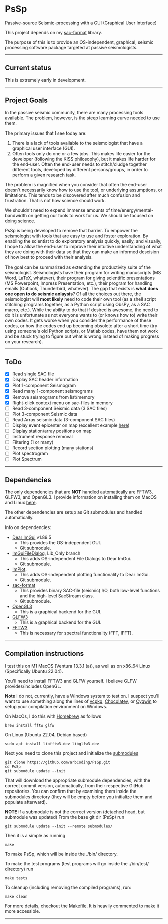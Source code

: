 # PsSp

Passive-source Seismic-processing with a GUI (Graphical User Interface)

This project depends on my [sac-format](https://github.com/arbCoding/seismic) library.

The purpose of this is to provide an OS-independent, graphical, seismic processing software package targeted at passive seismologists.

---

## Current status

This is extremely early in development.

---

## Project Goals

In the passive seismic community, there are many processing tools available. The problem, however, is the steep learning curve needed to use them.

The primary issues that I see today are:
1) There is a lack of tools available to the seismologist that have a graphical user interface (GUI).
2) Often tools only do one or a few jobs. This makes life easier for the developer (following the KISS philosophy),
but it makes life harder for the end-user. Often the end-user needs to stitch/cludge together different tools, developed
by different persons/groups, in order to perform a given research task.

The problem is magnified when you consider that often the end-user doesn't necessarily know how to use the tool, or underlying
assumptions, or limitations. This tends to be discovered after much confusion and frustration. That is not how science should work.

We shouldn't need to expend immense amounts of time/energy/mental-bandwidth on getting our tools to work for us. We should be focused
on doing science.

PsSp is being developed to remove that barrier. To empower the seismologist with tools that are easy to use and foster exploration.
By enabling the scientist to do exploratory analysis quickly, easily, and visually, I hope to allow the end-user to improve their
intuitive understanding of what they are doing with their data so that they can make an informed descision of how best to proceed
with their analysis.

The goal can be summarized as extending the productivity suite of the seismologist. Seismologists have their program for writing manuscripts
(MS Word, LaTeX, whatever), their program for giving scientific presentations (MS Powerpoint, Impress Presentation, etc.), their
program for handling emails (Outlook, Thunderbird, whatever). The gap that exists is **what does one open to do seismic anlaysis**?
Of all the choices out there, the seismologist will **most likely** need to code their own tool (as a shell script stitching programs
together, as a Python script using ObsPy, as a SAC macro, etc.). While the ability to do that if desired is awesome, the need to do it
is unfortunate as not everyone wants to (or knows how to) write their own codes. It gets worse when you consider the performance of these
codes, or how the codes end up becoming obsolete after a short time (try using someone's old Python scripts, or Matlab codes, have them not
work and be stuck trying to figure out what is wrong instead of making progress on your research).

---

## ToDo

- [X] Read single SAC file
- [X] Display SAC header information
- [X] Plot 1-component Seismogram
- [X] Read many 1-component seismograms
- [X] Remove seismograms from list/memory
- [X] Right-click context menu on sac-files in memory
- [ ] Read 3-component Seismic data (3 SAC files)
- [ ] Plot 3-component Seismic data
- [ ] Read Array seismic data (3-component SAC files)
- [ ] Display event epicenter on map (excellent example [here](https://github.com/epezent/implot_demos/blob/master/demos/maps.cpp))
- [ ] Display station/array positions on map
- [ ] Instrument response removal
- [ ] Filtering (1 or many)
- [ ] Record section plotting (many stations)
- [ ] Plot spectrogram
- [ ] Plot Spectrum

---

## Dependencies

The only dependencies that are **NOT** handled automatically are FFTW3, GLFW3, and OpenGL3.
I provide information on installing them on MacOS and Linux [here](#compilation-instructions).

The other dependencies are setup as Git submodules and handled automatically.

Info on dependencies:
 * [Dear ImGui](https://github.com/ocornut/imgui/tree/v1.89.5) v1.89.5
    * This provides the OS-independent GUI.
    * Git submodule.
 * [ImGuiFileDialog](https://github.com/aiekick/ImGuiFileDialog), Lib_Only branch
    * This adds OS-independent File Dialogs to Dear ImGui.
    * Git submodule.
 * [ImPlot](https://github.com/epezent/implot).
    * This adds OS-independent plotting functionality to Dear ImGui.
    * Git submodule.
 * [sac-format](https://github.com/arbCoding/sac-format)
    * This provides binary SAC-file (seismic) I/O, both low-level functions and the high-level SacStream class.
    * Git submodule.
 * [OpenGL3](https://www.opengl.org/)
    * This is a graphical backend for the GUI.
 * [GLFW3](https://www.glfw.org/)
    * This is a graphical backend for the GUI.
 * [FFTW3](https://www.fftw.org/)
    * This is necessary for spectral functionality (FFT, IFFT).

---

## Compilation instructions

I test this on M1 MacOS (Ventura 13.3.1 (a)), as well as on x86_64 Linux (Specifically Ubuntu 22.04).

You'll need to install FFTW3 and GLFW yourself. I believe GLFW provides/includes OpenGL.

**Note** I do not, currently, have a Windows system to test on. I suspect you'll want to use something along the lines of [vcpkg](https://vcpkg.io/), [Chocolatey](https://chocolatey.org/), or [Cygwin](https://www.cygwin.com/)
to setup your compilation environment on Windows.

On MacOs, I do this with [Homebrew](https://brew.sh/) as follows
```shell
brew install fftw glfw
```

On Linux (Ubuntu 22.04, Debian based)
```shell
sudo apt install libfftw3-dev libglfw3-dev
```

Next you need to clone this project and initialize the [submodules](submodules)
```shell
git clone https://github.com/arbCoding/PsSp.git
cd PsSp
git submodule update --init
```

That will download the appropriate submodule dependencies, with the correct commit version, automatically, from their respective GitHub repositories.
You can confirm that by examining them inside the submodules directory (they will be empty before you initialize them and populate afterward).

**NOTE** if a submodule is not the correct version (detached head, but submodule was updated)
From the base git dir (PsSp) run
```shell
git submodule update --init --remote submodules/
```

Then it is a simple as running
```shell
make
```

To make PsSp, which will be inside the ./bin/ directory. 

To make the test programs (test programs will go inside the ./bin/test/ directory) run
```shell
make tests
```

To cleanup (including removing the compiled programs), run:
```shell
make clean
```

For more details, checkout the [Makefile](Makefile). It is heavily commented to make it more accessible.

---
